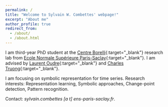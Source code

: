 ```yaml
---
permalink: /
title: "Welcome to Sylvain W. Combettes' webpage!"
excerpt: "About me"
author_profile: true
redirect_from: 
  - /about/
  - /about.html
---
```


I am third-year PhD student at the [Centre Borelli](https://centreborelli.ens-paris-saclay.fr/en){:target="_blank"} research lab from [Ecole Normale Supérieure Paris-Saclay](https://ens-paris-saclay.fr/en){:target="_blank"}. I am advised by [Laurent Oudre](http://www.laurentoudre.fr){:target="_blank"} and [Charles Truong](https://charles.doffy.net/){:target="_blank"}.

I am focusing on symbolic representation for time series. Research interests: Representation learning, Symbolic approaches, Change-point detection, Pattern recognition.

Contact: <i>sylvain.combettes [a t] ens-paris-saclay.fr</i>.
